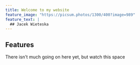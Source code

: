 ```yaml
---
title: Welcome to my website
feature_image: "https://picsum.photos/1300/400?image=989"
feature_text: |
  ## Jacek Wieteska
---
```

## Features

There isn't much going on here yet, but watch this space
